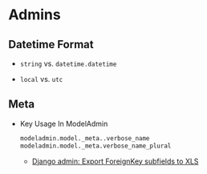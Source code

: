 # Admins

## Datetime Format

* ``string`` vs. ``datetime.datetime``


* ``local`` vs. ``utc``

## Meta

* Key Usage In ModelAdmin
  ```python
  modeladmin.model._meta..verbose_name
  modeladmin.model._meta.verbose_name_plural
  ```
  * [Django admin: Export ForeignKey subfields to XLS](http://davidmburke.com/2011/05/19/django-admin-export-foreignkey-subfields-to-xls/)


